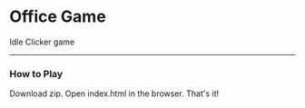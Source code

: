 # Office Game

Idle Clicker game

-------

### How to Play

Download zip.
Open index.html in the browser.
That's it!
